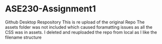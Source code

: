 # ASE230-Assignment1
 Github Desktop Respository
 This is re upload of the original Repo
 The assets folder was not included which caused foramatting issues as all the CSS was in assets.
 I deleted and reuploaded the repo from local as I like the filename structure
